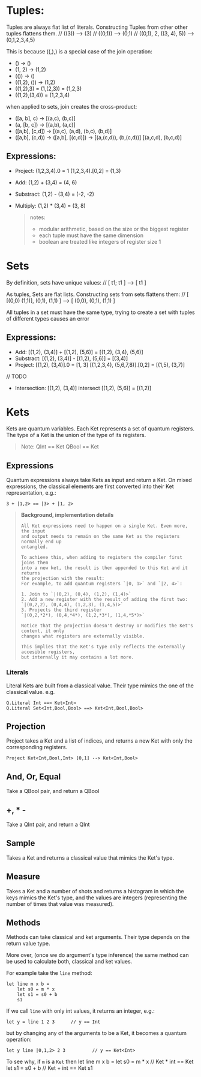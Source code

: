 

# Tuples:
Tuples are always flat list of literals. Constructing Tuples from other other tuples flattens them.
// ((3)) --> (3)
// ((0,1)) --> (0,1)
// ((0,1), 2, ((3, 4), 5)) --> (0,1,2,3,4,5)

This is because ((,),) is a special case of the join operation:

* () -> ()
* (1, 2) -> (1,2)
* (()) -> ()
* ((1,2), ()) -> (1,2)
* ((1,2),3) = (1,(2,3)) = (1,2,3)
* ((1,2),(3,4)) = (1,2,3,4)

when applied to sets, join creates the cross-product:
* ([a, b], c) -> [(a,c), (b,c)]
* (a, [b, c]) -> [(a,b), (a,c)]
* ([a,b], [c,d]) -> [(a,c), (a,d), (b,c), (b,d)]
* ([a,b], (c,d)) -> ([a,b], [(c,d)]) -> [(a,(c,d)), (b,(c,d))] [(a,c,d), (b,c,d)]


## Expressions:

* Project:  (1,2,3,4).0 = 1
            (1,2,3,4).[0,2] = (1,3)
* Add:       (1,2) + (3,4) = (4, 6)
* Substract: (1,2) - (3,4) = (-2, -2)
* Multiply: (1,2) * (3,4) = (3, 8)

    > notes: 
    > * modular arithmetic, based on the size or the biggest register
    > * each tuple must have the same dimension
    > * boolean are treated like integers of register size 1

# Sets
By definition, sets have unique values:
// [ t1; t1 ] --> [ t1 ]

As tuples, Sets are flat lists. Constructing sets from sets flattens them:
// [ [(0,0) (1,1)], (0,1), (1,1)  ] --> [ (0,0), (0,1), (1,1) ]

All tuples in a set must have the same type, trying to create a set
with tuples of different types causes an error

## Expressions:

* Add:          [(1,2), (3,4)] + [(1,2), (5,6)] = [(1,2), (3,4), (5,6)]
* Substract:    [(1,2), (3,4)] - [(1,2), (5,6)] = [(3,4)]
* Project:      [(1,2), (3,4)].0 = [1, 3]
                [(1,2,3,4), (5,6,7,8)].[0,2] = [(1,5), (3,7)]

// TODO
* Intersection: [(1,2), (3,4)] intersect [(1,2), (5,6)] = [(1,2)]

# Kets

Kets are quantum variables.
Each Ket represents a set of quantum registers. The type of a Ket
is the union of the type of its registers.

> Note: 
>        QInt == Ket<Int>
>        QBool == Ket<Bool>


## Expressions

Quantum expressions always take Kets as input and return a Ket. On mixed expressions,
the classical elements are first converted into their Ket representation, e.g.:

```
3 + |1,2> == |3> + |1, 2>
```

> **Background, implementation details**
> 
>     All Ket expressions need to happen on a single Ket. Even more, the input
>     and output needs to remain on the same Ket as the registers normally end up 
>     entangled.
> 
>     To achieve this, when adding to registers the compiler first joins them
>     into a new ket, the result is then appended to this Ket and it returns 
>     the projection with the result:
>     For example, to add quantum registers `|0, 1>` and `|2, 4>`:
> 
>     1. Join to `|(0,2), (0,4), (1,2), (1,4)>`
>     2. Add a new register with the result of adding the first two:
>     `|(0,2,2), (0,4,4), (1,2,3), (1,4,5)>`
>     3. Projects the third register
>     `|(0,2,*2*), (0,4,*4*), (1,2,*3*), (1,4,*5*)>`
> 
>     Notice that the projection doesn't destroy or modifies the Ket's content, it only
>     changes what registers are externally visible.
> 
>     This implies that the Ket's type only reflects the externally accesible registers,
>     but internally it may contains a lot more.


### Literals

Literal Kets are built from a classical value. Their type mimics the one of the 
classical value. e.g.

```
Q.Literal Int ==> Ket<Int>
Q.Literal Set<Int,Bool,Bool> ==> Ket<Int,Bool,Bool>
```

## Projection

Project takes a Ket and a list of indices, and returns a new Ket with only the
corresponding registers.

```
Project Ket<Int,Bool,Int> [0,1] --> Ket<Int,Bool>
```

## And, Or, Equal

Take a QBool pair, and return a QBool

## +, * -

Take a QInt pair, and return a QInt

## Sample

Takes a Ket and returns a classical value that mimics the Ket's type.

## Measure

Takes a Ket and a number of shots and returns a histogram in which the keys
mimics the Ket's type, and the values are integers (representing the number
of times that value was measured).


## Methods

Methods can take classical and ket arguments. Their type depends on the return value type.

More over, (once we do argument's type inference) the same method
can be used to calculate both, classical and ket values.

For example take the `line` method:

```
let line m x b =
    let s0 = m * x
    let s1 = s0 + b
    s1
```

If we call `line`  with only int values, it returns an integer, e.g.:

```
let y = line 1 2 3      // y == Int
```

but by changing any of the arguments to be a Ket, it becomes a quantum operation:

```
let y line |0,1,2> 2 3          // y == Ket<Int>
```

To see why, if `m` is a `Ket` then
let line m x b =
    let s0 = m * x              // Ket * int == Ket
    let s1 = s0 + b             // Ket + int == Ket
    s1
```
